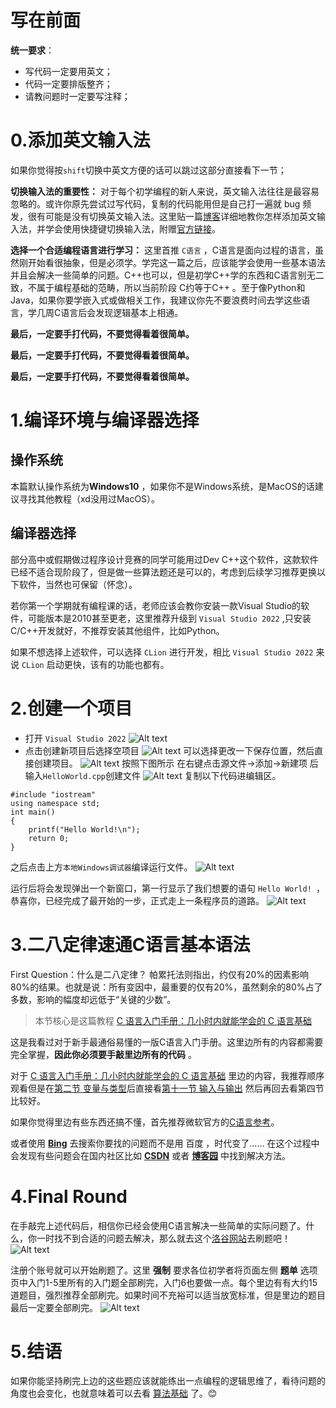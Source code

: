 # 写在前面
**统一要求**：
- 写代码一定要用英文；
- 代码一定要排版整齐；
- 请教问题时一定要写注释；

# 0.添加英文输入法
如果你觉得按```shift```切换中英文方便的话可以跳过这部分直接看下一节；

**切换输入法的重要性：** 对于每个初学编程的新人来说，英文输入法往往是最容易忽略的。或许你原先尝试过写代码，复制的代码能用但是自己打一遍就 bug 频发，很有可能是没有切换英文输入法。这里贴一篇[博客](https://zhuanlan.zhihu.com/p/539951858)详细地教你怎样添加英文输入法，并学会使用快捷键切换输入法，附赠[官方链接](https://support.microsoft.com/zh-cn/windows/%E5%9C%A8-windows-%E4%B8%AD%E7%AE%A1%E7%90%86%E8%BE%93%E5%85%A5%E5%92%8C%E6%98%BE%E7%A4%BA%E8%AF%AD%E8%A8%80%E8%AE%BE%E7%BD%AE-12a10cb4-8626-9b77-0ccb-5013e0c7c7a2)。

**选择一个合适编程语言进行学习：** 这里首推 ```C语言``` ，C语言是面向过程的语言，虽然刚开始看很抽象，但是必须学。学完这一篇之后，应该能学会使用一些基本语法并且会解决一些简单的问题。C++也可以，但是初学C++学的东西和C语言别无二致，不属于编程基础的范畴，所以当前阶段 C约等于C++ 。至于像Python和Java，如果你要学嵌入式或做相关工作，我建议你先不要浪费时间去学这些语言，学几周C语言后会发现逻辑基本上相通。

**最后，一定要手打代码，不要觉得看着很简单。**

**最后，一定要手打代码，不要觉得看着很简单。**

**最后，一定要手打代码，不要觉得看着很简单。**

# 1.编译环境与编译器选择
## 操作系统
本篇默认操作系统为**Windows10** ，如果你不是Windows系统，是MacOS的话建议寻找其他教程（xd没用过MacOS）。

## 编译器选择
部分高中或假期做过程序设计竞赛的同学可能用过Dev C++这个软件，这款软件已经不适合现阶段了，但是做一些算法题还是可以的，考虑到后续学习推荐更换以下软件，当然也可保留（怀念）。

若你第一个学期就有编程课的话，老师应该会教你安装一款Visual Studio的软件，可能版本是2010甚至更老，这里推荐升级到 ``` Visual Studio 2022 ``` ,只安装C/C++开发就好，不推荐安装其他组件，比如Python。

如果不想选择上述软件，可以选择 ```CLion``` 进行开发，相比  ``` Visual Studio 2022 ``` 来说 ```CLion``` 启动更快，该有的功能也都有。
# 2.创建一个项目
- 打开 ``` Visual Studio 2022 ```
![Alt text](Image/image.png)
- 点击创建新项目后选择空项目
![Alt text](Image/image2.png)
可以选择更改一下保存位置，然后直接创建项目。
![Alt text](Image/image3.png)
按照下图所示 在右键点击源文件->添加->新建项 后输入```HelloWorld.cpp```创建文件
![Alt text](Image/image4.png)
复制以下代码进编辑区。
```
#include "iostream"
using namespace std;
int main()
{
	printf("Hello World!\n");
	return 0;
}
```

之后点击上方```本地Windows调试器```编译运行文件。
![Alt text](Image/image5.png)

运行后将会发现弹出一个新窗口，第一行显示了我们想要的语句 ```Hello World! ```，恭喜你，已经完成了最开始的一步，正式走上一条程序员的道路。
![Alt text](Image/image6.png)

# 3.二八定律速通C语言基本语法
First Question：什么是二八定律？
帕累托法则指出，约仅有20%的因素影响80%的结果。也就是说：所有变因中，最重要的仅有20%，虽然剩余的80%占了多数，影响的幅度却远低于“关键的少数”。

> 本节核心是这篇教程 [C 语言入门手册：几小时内就能学会的 C 语言基础](https://www.freecodecamp.org/chinese/news/the-c-beginners-handbook/)

这是我看过对于新手最通俗易懂的一版C语言入门手册。这里边所有的内容都需要完全掌握，**因此你必须要手敲里边所有的代码** 。

对于 [C 语言入门手册：几小时内就能学会的 C 语言基础](https://www.freecodecamp.org/chinese/news/the-c-beginners-handbook/) 里边的内容，我推荐顺序观看但是在[第二节 变量与类型](https://www.freecodecamp.org/chinese/news/the-c-beginners-handbook/#variables-and-types)后直接看[第十一节 输入与输出](https://www.freecodecamp.org/chinese/news/the-c-beginners-handbook/#input-and-output) 然后再回去看第四节比较好。

如果你觉得里边有些东西还搞不懂，首先推荐微软官方的[C语言参考](https://learn.microsoft.com/zh-cn/cpp/c-language/c-language-reference?view=msvc-170)。

或者使用 **[Bing](https://cn.bing.com/)** 去搜索你要找的问题而不是用 百度 ，时代变了……  在这个过程中会发现有些问题会在国内社区比如 [**CSDN**](https://www.csdn.net/) 或者 [**博客园**](https://www.cnblogs.com/) 中找到解决方法。
# 4.Final Round
在手敲完上述代码后，相信你已经会使用C语言解决一些简单的实际问题了。什么，你一时找不到合适的问题去解决，那么就去这个[洛谷网站](https://www.luogu.com.cn/)去刷题吧！
![Alt text](Image/image7.png)

注册个账号就可以开始刷题了。这里 **强制** 要求各位初学者将页面左侧 **题单** 选项页中入门1-5里所有的入门题全部刷完，入门6也要做一点。每个里边有有大约15道题目，强烈推荐全部刷完。如果时间不充裕可以适当放宽标准，但是里边的题目最后一定要全部刷完。
![Alt text](Image/image8.png)

# 5.结语
如果你能坚持刷完上边的这些题应该就能练出一点编程的逻辑思维了，看待问题的角度也会变化，也就意味着可以去看 [算法基础](./算法基础.md) 了。😊

